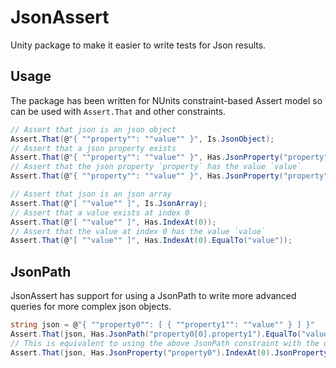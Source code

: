 # JsonAssert

Unity package to make it easier to write tests for Json results.

## Usage

The package has been written for NUnits constraint-based Assert model so can be used with `Assert.That` and other constraints.

```cs
// Assert that json is an json object
Assert.That(@"{ ""property"": ""value"" }", Is.JsonObject);
// Assert that a json property exists
Assert.That(@"{ ""property"": ""value"" }", Has.JsonProperty("property"));
// Assert that the json property `property` has the value `value`
Assert.That(@"{ ""property"": ""value"" }", Has.JsonProperty("property").EqualTo("value"));

// Assert that json is an json array
Assert.That(@"[ ""value"" ]", Is.JsonArray);
// Assert that a value exists at index 0
Assert.That(@"[ ""value"" ]", Has.IndexAt(0));
// Assert that the value at index 0 has the value `value`
Assert.That(@"[ ""value"" ]", Has.IndexAt(0).EqualTo("value"));
```

## JsonPath

JsonAssert has support for using a JsonPath to write more advanced queries for more complex json objects.

```cs
string json = @"{ ""property0"": [ { ""property1"": ""value"" } ] }"
Assert.That(json, Has.JsonPath("property0[0].property1").EqualTo("value");
// This is equivalent to using the above JsonPath constraint with the other constraints
Assert.That(json, Has.JsonProperty("property0").IndexAt(0).JsonProperty("property1").EqualTo("value");
```

